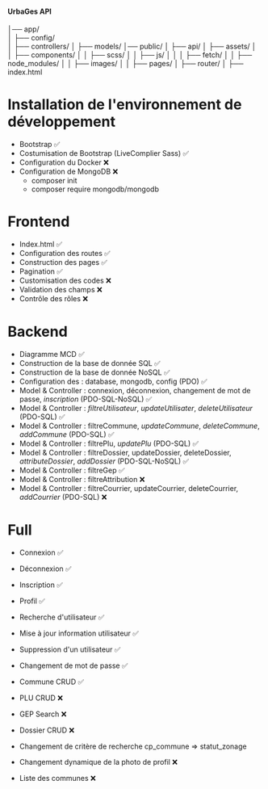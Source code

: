 #### UrbaGes API ####
│── app/                
│   ├── config/               
│   ├── controllers/
│   ├── models/
│── public/
│   ├── api/
│   ├── assets/
│   │   ├── components/
│   │   ├── scss/
│   │   ├── js/
│   │   │   ├── fetch/
│   │   ├── node_modules/
│   │   ├── images/
│   │   ├── pages/
│   ├── router/
│   ├── index.html 
# Installation de l'environnement de développement
- Bootstrap 	✅
- Costumisation de Bootstrap (LiveComplier Sass) 	✅
- Configuration du Docker 	❌
- Configuration de MongoDB 	❌
    + composer init
    + composer require mongodb/mongodb

# Frontend
- Index.html 	✅
- Configuration des routes 	✅
- Construction des pages 	✅
- Pagination 	✅
- Customisation des codes    ❌
- Validation des champs 	❌
- Contrôle des rôles 	❌

# Backend
- Diagramme MCD 	✅
- Construction de la base de donnée SQL	✅
- Construction de la base de donnée NoSQL	✅
- Configuration des : database, mongodb, config (PDO) 	✅
- Model & Controller : connexion, déconnexion, changement de mot de passe, *inscription* (PDO-SQL-NoSQL) 	✅
- Model & Controller : *filtreUtilisateur*, *updateUtilisater*, *deleteUtilisateur* (PDO-SQL) 	✅
- Model & Controller : filtreCommune, *updateCommune*, *deleteCommune*, *addCommune*  (PDO-SQL) 	✅
- Model & Controller : filtrePlu, *updatePlu* (PDO-SQL) 	✅
- Model & Controller : filtreDossier, updateDossier, deleteDossier, *attributeDossier*, *addDossier* (PDO-SQL-NoSQL) 	✅
- Model & Controller : filtreGep 	✅
- Model & Controller : filtreAttribution 	❌
- Model & Controller : filtreCourrier, updateCourrier, deleteCourrier, *addCourrier*  (PDO-SQL) 	❌

# Full
- Connexion 	✅
- Déconnexion 	✅
- Inscription 	✅
- Profil 	✅
- Recherche d'utilisateur 	✅
- Mise à jour information utilisateur 	✅
- Suppression d'un utilisateur 	✅
- Changement de mot de passe  	✅
- Commune CRUD  	✅
- PLU CRUD 	❌
- GEP Search 	❌
- Dossier CRUD 	❌

- Changement de critère de recherche cp_commune => statut_zonage
- Changement dynamique de la photo de profil 	❌ 
- Liste des communes 	❌